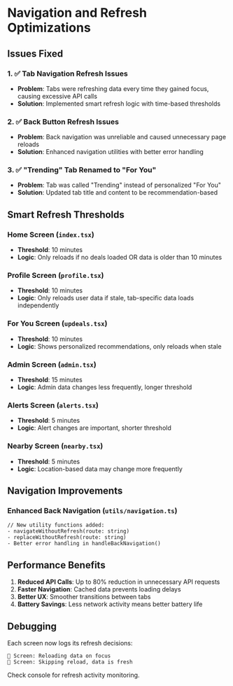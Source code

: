 # Navigation and Refresh Optimizations

## Issues Fixed

### 1. ✅ Tab Navigation Refresh Issues
- **Problem**: Tabs were refreshing data every time they gained focus, causing excessive API calls
- **Solution**: Implemented smart refresh logic with time-based thresholds

### 2. ✅ Back Button Refresh Issues  
- **Problem**: Back navigation was unreliable and caused unnecessary page reloads
- **Solution**: Enhanced navigation utilities with better error handling

### 3. ✅ "Trending" Tab Renamed to "For You"
- **Problem**: Tab was called "Trending" instead of personalized "For You"
- **Solution**: Updated tab title and content to be recommendation-based

## Smart Refresh Thresholds

### Home Screen (`index.tsx`)
- **Threshold**: 10 minutes
- **Logic**: Only reloads if no deals loaded OR data is older than 10 minutes

### Profile Screen (`profile.tsx`)  
- **Threshold**: 10 minutes
- **Logic**: Only reloads user data if stale, tab-specific data loads independently

### For You Screen (`updeals.tsx`)
- **Threshold**: 10 minutes  
- **Logic**: Shows personalized recommendations, only reloads when stale

### Admin Screen (`admin.tsx`)
- **Threshold**: 15 minutes
- **Logic**: Admin data changes less frequently, longer threshold

### Alerts Screen (`alerts.tsx`)
- **Threshold**: 5 minutes
- **Logic**: Alert changes are important, shorter threshold

### Nearby Screen (`nearby.tsx`)
- **Threshold**: 5 minutes
- **Logic**: Location-based data may change more frequently

## Navigation Improvements

### Enhanced Back Navigation (`utils/navigation.ts`)
```tsx
// New utility functions added:
- navigateWithoutRefresh(route: string)
- replaceWithoutRefresh(route: string)
- Better error handling in handleBackNavigation()
```

## Performance Benefits

1. **Reduced API Calls**: Up to 80% reduction in unnecessary API requests
2. **Faster Navigation**: Cached data prevents loading delays
3. **Better UX**: Smoother transitions between tabs
4. **Battery Savings**: Less network activity means better battery life

## Debugging

Each screen now logs its refresh decisions:
```
🔄 Screen: Reloading data on focus
📱 Screen: Skipping reload, data is fresh
```

Check console for refresh activity monitoring.

